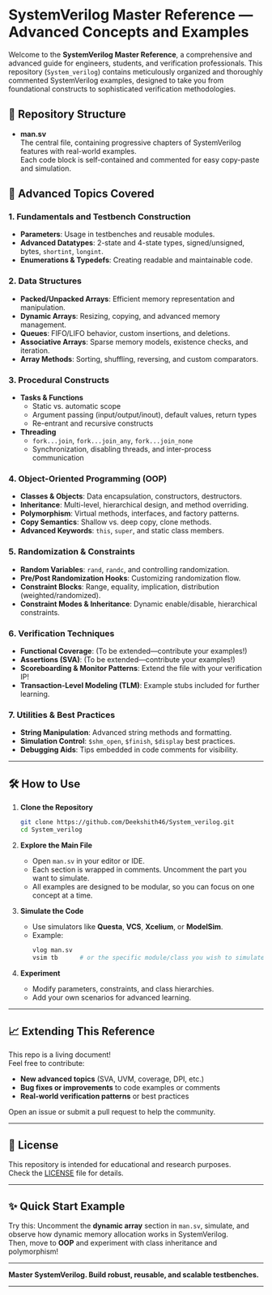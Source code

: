 # SystemVerilog Master Reference — Advanced Concepts and Examples

Welcome to the **SystemVerilog Master Reference**, a comprehensive and advanced guide for engineers, students, and verification professionals. This repository (`System_verilog`) contains meticulously organized and thoroughly commented SystemVerilog examples, designed to take you from foundational constructs to sophisticated verification methodologies.

## 📂 Repository Structure

- **man.sv**  
  The central file, containing progressive chapters of SystemVerilog features with real-world examples.  
  Each code block is self-contained and commented for easy copy-paste and simulation.

## 🚀 Advanced Topics Covered

### 1. Fundamentals and Testbench Construction
- **Parameters**: Usage in testbenches and reusable modules.
- **Advanced Datatypes**: 2-state and 4-state types, signed/unsigned, bytes, `shortint`, `longint`.
- **Enumerations & Typedefs**: Creating readable and maintainable code.

### 2. Data Structures
- **Packed/Unpacked Arrays**: Efficient memory representation and manipulation.
- **Dynamic Arrays**: Resizing, copying, and advanced memory management.
- **Queues**: FIFO/LIFO behavior, custom insertions, and deletions.
- **Associative Arrays**: Sparse memory models, existence checks, and iteration.
- **Array Methods**: Sorting, shuffling, reversing, and custom comparators.

### 3. Procedural Constructs
- **Tasks & Functions**
  - Static vs. automatic scope
  - Argument passing (input/output/inout), default values, return types
  - Re-entrant and recursive constructs
- **Threading**
  - `fork...join`, `fork...join_any`, `fork...join_none`
  - Synchronization, disabling threads, and inter-process communication

### 4. Object-Oriented Programming (OOP)
- **Classes & Objects**: Data encapsulation, constructors, destructors.
- **Inheritance**: Multi-level, hierarchical design, and method overriding.
- **Polymorphism**: Virtual methods, interfaces, and factory patterns.
- **Copy Semantics**: Shallow vs. deep copy, clone methods.
- **Advanced Keywords**: `this`, `super`, and static class members.

### 5. Randomization & Constraints
- **Random Variables**: `rand`, `randc`, and controlling randomization.
- **Pre/Post Randomization Hooks**: Customizing randomization flow.
- **Constraint Blocks**: Range, equality, implication, distribution (weighted/randomized).
- **Constraint Modes & Inheritance**: Dynamic enable/disable, hierarchical constraints.

### 6. Verification Techniques
- **Functional Coverage**: (To be extended—contribute your examples!)
- **Assertions (SVA)**: (To be extended—contribute your examples!)
- **Scoreboarding & Monitor Patterns**: Extend the file with your verification IP!
- **Transaction-Level Modeling (TLM)**: Example stubs included for further learning.

### 7. Utilities & Best Practices
- **String Manipulation**: Advanced string methods and formatting.
- **Simulation Control**: `$shm_open`, `$finish`, `$display` best practices.
- **Debugging Aids**: Tips embedded in code comments for visibility.

---

## 🛠️ How to Use

1. **Clone the Repository**
   ```bash
   git clone https://github.com/Deekshith46/System_verilog.git
   cd System_verilog
   ```

2. **Explore the Main File**
   - Open `man.sv` in your editor or IDE.
   - Each section is wrapped in comments. Uncomment the part you want to simulate.
   - All examples are designed to be modular, so you can focus on one concept at a time.

3. **Simulate the Code**
   - Use simulators like **Questa**, **VCS**, **Xcelium**, or **ModelSim**.
   - Example:
     ```bash
     vlog man.sv
     vsim tb      # or the specific module/class you wish to simulate
     ```

4. **Experiment**
   - Modify parameters, constraints, and class hierarchies.
   - Add your own scenarios for advanced learning.

---

## 📈 Extending This Reference

This repo is a living document!  
Feel free to contribute:
- **New advanced topics** (SVA, UVM, coverage, DPI, etc.)
- **Bug fixes or improvements** to code examples or comments
- **Real-world verification patterns** or best practices

Open an issue or submit a pull request to help the community.

---

## 📜 License

This repository is intended for educational and research purposes.  
Check the [LICENSE](LICENSE) file for details.

---

## ✨ Quick Start Example

Try this: Uncomment the **dynamic array** section in `man.sv`, simulate, and observe how dynamic memory allocation works in SystemVerilog.  
Then, move to **OOP** and experiment with class inheritance and polymorphism!

---

**Master SystemVerilog. Build robust, reusable, and scalable testbenches.**

---
